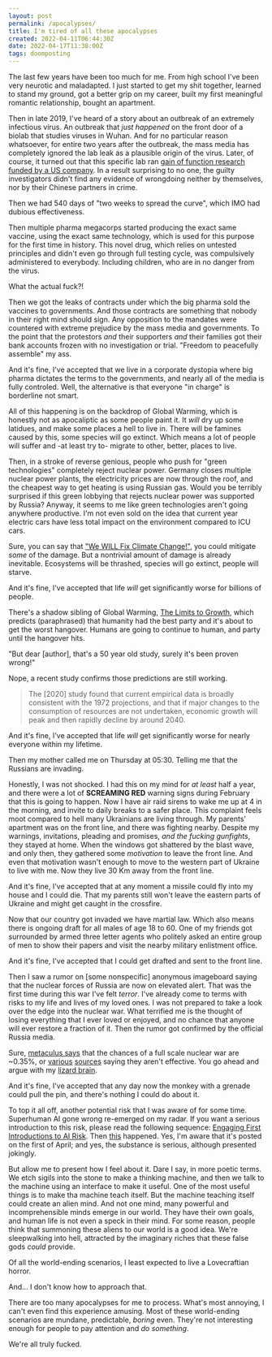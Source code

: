 ```yaml
---
layout: post
permalink: /apocalypses/
title: I'm tired of all these apocalypses
created: 2022-04-11T06:44:30Z
date: 2022-04-17T11:38:00Z
tags: doomposting
---
```


The last few years have been too much for me.
From high school I've been very neurotic and maladapted.
I just started to get my shit together, learned to stand my ground,
got a better grip on my career, built my first meaningful romantic relationship,
bought an apartment.

Then in late 2019, I've heard of a story about an outbreak of an extremely infectious virus.
An outbreak that *just happened* on the front door of a biolab that studies viruses in Wuhan.
And for no particular reason whatsoever, for entire two years after the outbreak,
the mass media has completely ignored the lab leak as a plausible origin of the virus.
Later, of course, it turned out that this specific lab ran
[gain of function research funded by a US company](https://nypost.com/2021/10/21/nih-admits-us-funded-gain-of-function-in-wuhan-despite-faucis-repeated-denials/).
In a result surprising to no one, the guilty investigators didn't find any evidence
of wrongdoing neither by themselves, nor by their Chinese partners in crime.

Then we had 540 days of "two weeks to spread the curve", which IMO had dubious effectiveness.

Then multiple pharma megacorps started producing the exact same vaccine,
using the exact same technology, which is used for this purpose for the first time in history.
This novel drug, which relies on untested principles and didn't even go through full testing cycle,
was compulsively administered to everybody.  Including children, who are in no danger from the virus.

What the actual fuck?!

Then we got the leaks of contracts under which the big pharma sold the vaccines to governments.
And those contracts are something that nobody in their right mind should sign.
Any opposition to the mandates were countered with extreme prejudice by the mass media and governments.
To the point that the protestors *and* their supporters *and* their families got
their bank accounts frozen with no investigation or trial. "Freedom to peacefully assemble" my ass.

And it's fine, I've accepted that we live in a corporate dystopia where big pharma dictates
the terms to the governments, and nearly all of the media is fully controled.
Well, the alternative is that everyone "in charge" is borderline not smart.

All of this happening is on the backdrop of Global Warming, which is honestly not
as apocaliptic as some people paint it.  It *will* dry up some latidues, and make
some places a hell to live in.  There will be famines caused by this, some species
will go extinct.  Which means a lot of people will suffer and -at least try to-
migrate to other, better, places to live.

Then, in a stroke of reverse genious, people who push for "green technologies"
completely reject nuclear power.  Germany closes multiple nuclear power plants,
the electricity prices are now through the roof, and the cheapest way to get
heating is using Russian gas.  Would you be terribly surprised if this green
lobbying that rejects nuclear power was supported by Russia?
Anyway, it seems to me like green technologies aren't going anywhere productive.
I'm not even sold on the idea that current year electric cars have less total
impact on the environment compared to ICU cars.

Sure, you can say that ["We WILL Fix Climate Change!"](https://www.youtube.com/watch?v=LxgMdjyw8uw),
you could mitigate *some* of the damage.  But a nontrivial amount of damage is already inevitable.
Ecosystems will be thrashed, species will go extinct, people will starve.

And it's fine, I've accepted that life *will* get significantly worse for billions of people.

There's a shadow sibling of Global Warming, [The Limits to Growth](https://en.wikipedia.org/wiki/The_Limits_to_Growth),
which predicts (paraphrased) that humanity had the best party and it's about to get the worst hangover.
Humans are going to continue to human, and party until the hangover hits.

"But dear \[author\], that's a 50 year old study, surely it's been proven wrong!"

Nope, a recent study confirms those predictions are still working.

> The \[2020\] study found that current empirical data is broadly consistent with the 1972 projections, and that if major changes to the consumption of resources are not undertaken, economic growth will peak and then rapidly decline by around 2040.

And it's fine, I've accepted that life *will* get significantly worse for nearly everyone within my lifetime.

Then my mother called me on Thursday at 05:30.  Telling me that the Russians are invading.

Honestly, I was not shocked.  I had this on my mind for *at least* half a year,
and there were a lot of **SCREAMING RED** warning signs during February that
this is going to happen.  Now I have air raid sirens to wake me up at 4 in the morning,
and invite to daily breaks to a safer place.  This complaint feels moot compared
to hell many Ukrainians are living through.  My parents' apartment was on
the front line, and there was fighting nearby.  Despite my warnings, invitations,
pleading and promises, *and the fucking gunfights*, they stayed at home.
When the windows got shattered by the blast wave, and only then, they gathered
some *motivation* to leave the front line.  And even that motivation wasn't
enough to move to the western part of Ukraine to live with me.
Now they live 30 Km away from the front line.

And it's fine, I've accepted that at any moment a missile could fly into my house and I could die.
That my parents still won't leave the eastern parts of Ukraine and might get caught in the crossfire.

Now that our country got invaded we have martial law.  Which also means there is
ongoing draft for all males of age 18 to 60.  One of my friends got surrounded by
armed three letter agents who politely asked an entire group of men to show
their papers and visit the nearby military enlistment office.

And it's fine, I've accepted that I could get drafted and sent to the front line.

Then I saw a rumor on \[some nonspecific\] anonymous imageboard saying that
the nuclear forces of Russia are now on elevated alert.
That was the first time during this war I've felt *terror*.
I've already come to terms with risks to my life and lives of my loved ones.
I was not prepared to take a look over the edge into the nuclear war.
What terrified me is the thought of losing everything that I ever loved or enjoyed,
and no chance that anyone will ever restore a fraction of it.
Then the rumor got confirmed by the official Russia media.

Sure, [metaculus says](https://www.metaculus.com/notebooks/10439/russia-ukraine-conflict-forecasting-nuclear-risk-in-2022/)
that the chances of a full scale nuclear war are \~0.35%, or [various](https://www.youtube.com/watch?v=BuIPYfO5-qE)
[sources](https://www.sandboxx.us/blog/russias-massively-powerful-nukes-are-strategic-duds/) saying they aren't effective.
You go ahead and argue with my [lizard brain](https://en.wikipedia.org/wiki/Triune_brain).

And it's fine, I've accepted that any day now the monkey with a grenade
could pull the pin, and there's nothing I could do about it.

To top it all off, another potential risk that I was aware of for some time.
Superhuman AI gone wrong re-emerged on my radar. If you want a serious introduction
to this risk, please read the following sequence:
[Engaging First Introductions to AI Risk](https://www.lesswrong.com/posts/BdXeZC8hFvLMcN495/engaging-first-introductions-to-ai-risk).
Then [this](https://www.lesswrong.com/posts/j9Q8bRmwCgXRYAgcJ/miri-announces-new-death-with-dignity-strategy)
happened.  Yes, I'm aware that it's posted on the first of April; and yes, the substance is serious,
although presented jokingly.

But allow me to present how I feel about it.  Dare I say, in more poetic terms.
We etch sigils into the stone to make a thinking machine, and then we talk to the machine using an interface to make it useful.
One of the most useful things is to make tha machine teach itself.  But the machine teaching itself could create an alien mind.
And not one mind, many powerful and incomprehensible minds emerge in our world.
They have their own goals, and human life is not even a speck in their mind.
For some reason, people think that summoning these aliens to our world is a good idea.
We're sleepwalking into hell, attracted by the imaginary riches that these false gods *could* provide.

Of all the world-ending scenarios, I least expected to live a Lovecraftian horror.

And... I don't know how to approach that.

There are too many apocalypses for me to process.
What's most annoying, I can't even find this experience amusing.
Most of these world-ending scenarios are mundane, predictable, *boring* even.
They're not interesting enough for people to pay attention and *do something*.

We're all truly fucked.
